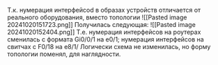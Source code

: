 Т.к. нумерация интерфейсоd в образах устройств отличается от реального оборудования, вместо топологии 
![[Pasted image 20241020151723.png]]
Получилась следующая:
![[Pasted image 20241020152404.png]]
Т.е. нумерация интерфейсов на роутерах сменилась с формата Gi0/0/1 на e0/1; нумерация интерфейсов на свитчах с F0/18 на e8/1/
Логически схема не изменилась, но форму топологии поменял, для наглядности.